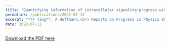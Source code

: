 ```yaml
---
title: "Quantifying information of intracellular signaling:progress with machine learning"
permalink: /publications/2022-07-12
excerpt: "**Y Tang**, A Hoffmann.<br> Reports on Progress in Physics 85 (8), 086602"
date: 2022-07-12
---
```


[Download the PDF here](https://github.com/jamestang23/jamestang23.github.io/blob/master/14.pdf)

